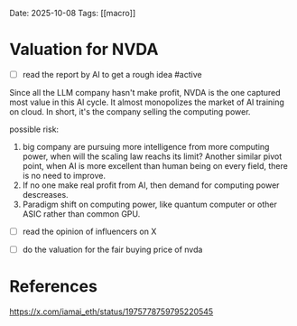Date: 2025-10-08
Tags: [[macro]]

# Valuation for NVDA

- [ ] read the report by AI to get a rough idea #active

Since all the LLM company hasn't make profit, NVDA is the one captured most value in this AI cycle. It almost monopolizes the market of AI training on cloud. In short, it's the company selling the computing power.

possible risk:
1. big company are pursuing more intelligence from more computing power, when will the scaling law reachs its limit? Another similar pivot point, when AI is more excellent than human being on every field, there is no need to improve.
2. If no one make real profit from AI, then demand for computing power descreases.
3. Paradigm shift on computing power, like quantum computer or other ASIC rather than common GPU.


- [ ] read the opinion of influencers on X


- [ ] do the valuation for the fair buying price of nvda




# References
https://x.com/iamai_eth/status/1975778759795220545